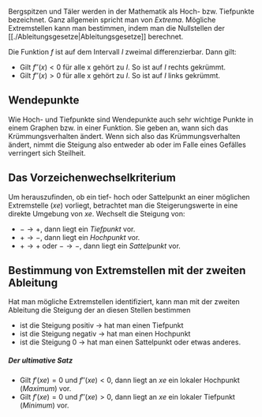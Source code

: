Bergspitzen und Täler werden in der Mathematik als Hoch- bzw. Tiefpunkte bezeichnet. Ganz allgemein spricht man von *Extrema*.
Mögliche Extremstellen kann man bestimmen, indem man die Nullstellen der [[./Ableitungsgesetze|Ableitungsgesetze]] berechnet.

Die Funktion $f$ ist auf dem Intervall $I$ zweimal differenzierbar. Dann gilt:
- Gilt $f ''(x) < 0$ für alle x gehört zu $I$. So ist auf $I$ rechts gekrümmt.
- Gilt $f ''(x)> 0$ für alle x gehört zu $I$. So ist auf $I$ links gekrümmt.

## Wendepunkte

Wie Hoch- und Tiefpunkte sind Wendepunkte auch sehr wichtige Punkte in einem Graphen bzw. in einer Funktion. Sie geben an, wann sich das Krümmungsverhalten ändert. Wenn sich also das Krümmungsverhalten ändert, nimmt die Steigung also entweder ab oder im Falle eines Gefälles verringert sich Steilheit.

## Das Vorzeichenwechselkriterium

Um herauszufinden, ob ein tief- hoch oder Sattelpunkt an einer möglichen Extremstelle ($xe$) vorliegt, betrachtet man die Steigerungswerte in eine direkte Umgebung von $xe$.
Wechselt die Steigung von:
- $- \to +$, dann liegt ein *Tiefpunkt* vor.
- $+ \to -$, dann liegt ein *Hochpunkt* vor.
- $+ \to +$ oder $- \to -$, dann liegt ein *Sattelpunkt* vor.

 
## Bestimmung von Extremstellen mit der zweiten Ableitung

Hat man mögliche Extremstellen identifiziert, kann man mit der zweiten Ableitung die Steigung der an diesen Stellen bestimmen
- ist die Steigung positiv → hat man einen Tiefpunkt
- ist die Steigung negativ → hat man einen Hochpunkt
- ist die Steigung 0 → hat man einen Sattelpunkt oder etwas anderes.

##### Der ultimative Satz
- Gilt $f '(xe) = 0$ und $f ''(xe)<0$, dann liegt an $xe$ ein lokaler Hochpunkt (*Maximum*) vor.
- Gilt $f '(xe)= 0$ und $f ''(xe)>0$, dann liegt an $xe$ ein lokaler Tiefpunkt (*Minimum*) vor.